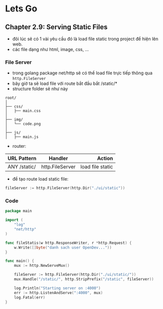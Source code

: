 # Lets Go

## Chapter 2.9: Serving Static Files
- đôi lúc sẽ có 1 vài yêu cầu đó là load file static trong project để hiện lên web.
- các file dạng như html, image, css, ...

### File Server
- trong golang package net/http sẽ có thể load file trực tiếp thông qua `http.FileServer`
- bây giờ ta sẽ load file với route bắt đầu bắt /static/*
- structure folder sẽ như này
```
root/
│
├── css/
│   ├── main.css
│
├── img/
│   └── code.png
│
├── js/
│   ├── main.js
```
- router:

| URL Pattern |  Handler  | Action |
|:-----|:--------:|------:|
| ANY /static/   | http.FileServer |   load file static |

- để tạo route load static file:
```go
fileServer := http.FileServer(http.Dir("./ui/static"))
```

### Code

```go
package main

import (
	"log"
	"net/http"
)

func fileStatis(w http.ResponseWriter, r *http.Request) {
	w.Write([]byte("danh sach user OpenDev..."))
}

func main() {
	mux := http.NewServeMux()

	fileServer := http.FileServer(http.Dir("./ui/static/"))
	mux.Handle("/static/", http.StripPrefix("/static", fileServer))

	log.Println("Starting server on :4000")
	err := http.ListenAndServe(":4000", mux)
	log.Fatal(err)
}
```
